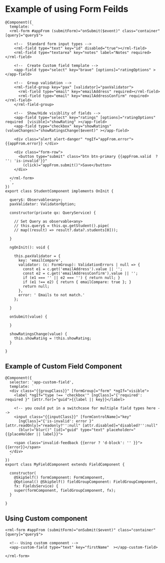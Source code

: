 # Example of using Form Feilds

    @Component({
      template: `
      <rml-form #appFrom (submitForm)="onSubmit($event)" class="container" [query]="query$">

        <!--  Standard form input types -->
        <rml-field type="text" key="id" disabled="true"></rml-field>
        <rml-field type="textarea" key="notes" label="Notes" required></rml-field> 

        <!--  Create Custom field template -->
        <app-field type="select" key="brave" [options]="ratingOptions" ></app-field>	  

        <!--  Group validation -->
        <rml-field-group key="pax" [validator]="paxValidator">
          <rml-field type="email" key="emailAddress" required></rml-field>
          <rml-field type="email" key="emailAddressConfirm" required></rml-field>
        </rml-field-group>  

        <!--  Show/Hide visiblity of fields -->
        <app-field type="select" key="ratings" [options]="ratingOptions" required  [visible]="showRating" ></app-field>
        <app-field type="checkbox" key="showRatings" (valueChanges)="showRatingsChange($event)" ></app-field>

        <div class="alert alert-danger" *ngIf="appFrom.error">{{appFrom.error}} </div> 

        <div class="form-row">
          <button type="submit" class="btn btn-primary {{appFrom.valid  ? '': 'is-invalid'}}"
            (click)="appFrom.submit()">Save</button>
        </div> 

      </rml-form> 
      `,
    })
    export class StudentComponent implements OnInit {

      query$: Observable<any>;
      paxValidator: ValidatorOption;

      constructor(private qx: QueryService) {

        // Set Query as observable<any> 
        // this.query$ = this.qx.getStudent().pipe(
        // map((result) => result?.data?.students[0]));

      }

      ngOnInit(): void {

        this.paxValidator = {
          key: 'emailCompare',
          validator: (c: FormGroup): ValidationErrors | null => {
            const e1 = c.get('emailAddress').value || '';
            const e2 = c.get('emailAddressConfirm').value || '';
            if (e1 === '' || e2 === '') { return null; }
            if (e1 !== e2) { return { emailCompare: true }; }
            return null;
          },
          error: ' Emails to not match.'
        };

      }

      onSubmit(value) {

      }

      showRatingsChange(value) {
        this.showRating = !this.showRating;
      } 

    }

## Example of Custom Field Component
 
    @Component({
      selector: 'app-custom-field',
      template: `
      <div class="{{groupClass}}" [formGroup]="form" *ngIf="visible">
        <label *ngIf="type !== 'checkbox'" [ngClass]="{'required': required }" [attr.for]="guid">{{label || key}}</label>

        <!-- you could put in a switchcase for multiple field types here -->
        <input class="{{inputClass}}" [formControlName]="key"
          [ngClass]="{'is-invalid': error }" [attr.readOnly]="readonly?'':null" [attr.disabled]="disabled?'':null"
          (blur)="blur()" [id]="guid" type="text" placeholder="{{placeHolder || label}}">

        <span class="invalid-feedback {{error ? 'd-block': '' }}">{{error}}</span>
      </div> 
      `
    })
    export class MyFieldComponent extends FieldComponent {

      constructor(
        @SkipSelf() formComponent: FormComponent,
        @Optional() @SkipSelf() fieldGroupComponent: FieldGroupComponent,
        fx: FieldsService) {
        super(formComponent, fieldGroupComponent, fx);
      }

    }
 
## Using Custom component

    <rml-form #appFrom (submitForm)="onSubmit($event)" class="container" [query]="query$">

      <!-- Using custom component -->
      <app-custom-field type="text" key="firstName"  ></app-custom-field>

    </rml-form> 
